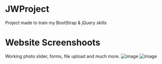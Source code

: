 # JWProject
Project made to train my BootStrap &amp; jQuery skills

# Website Screenshoots
Working photo slider, forms, file upload and much more.
![image](https://github.com/user-attachments/assets/a1f29a74-1b0f-4493-adf6-831d878a4dee)
![image](https://github.com/user-attachments/assets/354ef2a8-fd26-4992-8270-438f0a9ae716)
